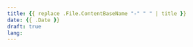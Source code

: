 ```yaml
---
title: {{ replace .File.ContentBaseName "-" " " | title }}
date: {{ .Date }}
draft: true
lang: 
---
```

